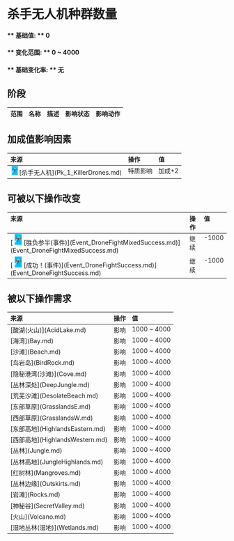 # 杀手无人机种群数量  
#### ** 基础值: ** 0   
#### ** 变化范围: ** 0 ~ 4000  
#### ** 基础变化率: ** 无   
## 阶段  
<table class="table table-bordered"><thead><tr ><th  style="text-align:left;vertical-align:top;" >范围</th><th  style="text-align:left;vertical-align:top;" >名称</th><th  style="text-align:left;vertical-align:top;" >描述</th><th  style="text-align:left;vertical-align:top;" >影响状态</th><th  style="text-align:left;vertical-align:top;" >影响动作</th></tr></thead></tbody></table>  
  
## 加成值影响因素  
<table class="table table-bordered"><thead><tr ><th  style="text-align:left;vertical-align:top;" >来源</th><th  style="text-align:left;vertical-align:top;" >操作</th><th  style="text-align:left;vertical-align:top;" >值</th></tr></thead><tr ><td  style="text-align:left;vertical-align:top;" ><div style="width:20px;display:inline-block;text-align:center"><img decoding="async" src="Sprite/Drone.png" href="a.md" style="max-width:20px;max-height:20px;"></div>[杀手无人机](Pk_1_KillerDrones.md)</td><td  style="text-align:left;vertical-align:top;" >特质影响</td><td  style="text-align:left;vertical-align:top;" >加成+2</td></tr></tbody></table>  
  
## 可被以下操作改变  
<table class="table table-bordered"><thead><tr ><th  style="text-align:left;vertical-align:top;" >来源</th><th  style="text-align:left;vertical-align:top;" >操作</th><th  style="text-align:left;vertical-align:top;" >值</th></tr></thead><tr ><td  style="text-align:left;vertical-align:top;" >[<div style="width:25px;display:inline-block;text-align:center"><img decoding="async" src="Sprite/Drone.png" href="a.md" style="max-width:25px;max-height:25px;"></div>[胜负参半(事件)](Event_DroneFightMixedSuccess.md)](Event_DroneFightMixedSuccess.md)</td><td  style="text-align:left;vertical-align:top;" >继续</td><td  style="text-align:left;vertical-align:top;" >-1000</td></tr><tr ><td  style="text-align:left;vertical-align:top;" >[<div style="width:25px;display:inline-block;text-align:center"><img decoding="async" src="Sprite/Drone.png" href="a.md" style="max-width:25px;max-height:25px;"></div>[成功！(事件)](Event_DroneFightSuccess.md)](Event_DroneFightSuccess.md)</td><td  style="text-align:left;vertical-align:top;" >继续</td><td  style="text-align:left;vertical-align:top;" >-1000</td></tr></tbody></table>  
  
## 被以下操作需求  
<table class="table table-bordered"><thead><tr ><th  style="text-align:left;vertical-align:top;" >来源</th><th  style="text-align:left;vertical-align:top;" >操作</th><th  style="text-align:left;vertical-align:top;" >值</th></tr></thead><tr ><td  style="text-align:left;vertical-align:top;" >[酸湖(火山)](AcidLake.md)</td><td  style="text-align:left;vertical-align:top;" >影响</td><td  style="text-align:left;vertical-align:top;" >1000 ~ 4000</td></tr><tr ><td  style="text-align:left;vertical-align:top;" >[海湾](Bay.md)</td><td  style="text-align:left;vertical-align:top;" >影响</td><td  style="text-align:left;vertical-align:top;" >1000 ~ 4000</td></tr><tr ><td  style="text-align:left;vertical-align:top;" >[沙滩](Beach.md)</td><td  style="text-align:left;vertical-align:top;" >影响</td><td  style="text-align:left;vertical-align:top;" >1000 ~ 4000</td></tr><tr ><td  style="text-align:left;vertical-align:top;" >[鸟岩岛](BirdRock.md)</td><td  style="text-align:left;vertical-align:top;" >影响</td><td  style="text-align:left;vertical-align:top;" >1000 ~ 4000</td></tr><tr ><td  style="text-align:left;vertical-align:top;" >[隐秘港湾(沙滩)](Cove.md)</td><td  style="text-align:left;vertical-align:top;" >影响</td><td  style="text-align:left;vertical-align:top;" >1000 ~ 4000</td></tr><tr ><td  style="text-align:left;vertical-align:top;" >[丛林深处](DeepJungle.md)</td><td  style="text-align:left;vertical-align:top;" >影响</td><td  style="text-align:left;vertical-align:top;" >1000 ~ 4000</td></tr><tr ><td  style="text-align:left;vertical-align:top;" >[荒芜沙滩](DesolateBeach.md)</td><td  style="text-align:left;vertical-align:top;" >影响</td><td  style="text-align:left;vertical-align:top;" >1000 ~ 4000</td></tr><tr ><td  style="text-align:left;vertical-align:top;" >[东部草原](GrasslandsE.md)</td><td  style="text-align:left;vertical-align:top;" >影响</td><td  style="text-align:left;vertical-align:top;" >1000 ~ 4000</td></tr><tr ><td  style="text-align:left;vertical-align:top;" >[西部草原](GrasslandsW.md)</td><td  style="text-align:left;vertical-align:top;" >影响</td><td  style="text-align:left;vertical-align:top;" >1000 ~ 4000</td></tr><tr ><td  style="text-align:left;vertical-align:top;" >[东部高地](HighlandsEastern.md)</td><td  style="text-align:left;vertical-align:top;" >影响</td><td  style="text-align:left;vertical-align:top;" >1000 ~ 4000</td></tr><tr ><td  style="text-align:left;vertical-align:top;" >[西部高地](HighlandsWestern.md)</td><td  style="text-align:left;vertical-align:top;" >影响</td><td  style="text-align:left;vertical-align:top;" >1000 ~ 4000</td></tr><tr ><td  style="text-align:left;vertical-align:top;" >[丛林](Jungle.md)</td><td  style="text-align:left;vertical-align:top;" >影响</td><td  style="text-align:left;vertical-align:top;" >1000 ~ 4000</td></tr><tr ><td  style="text-align:left;vertical-align:top;" >[丛林高地](JungleHighlands.md)</td><td  style="text-align:left;vertical-align:top;" >影响</td><td  style="text-align:left;vertical-align:top;" >1000 ~ 4000</td></tr><tr ><td  style="text-align:left;vertical-align:top;" >[红树林](Mangroves.md)</td><td  style="text-align:left;vertical-align:top;" >影响</td><td  style="text-align:left;vertical-align:top;" >1000 ~ 4000</td></tr><tr ><td  style="text-align:left;vertical-align:top;" >[丛林边缘](Outskirts.md)</td><td  style="text-align:left;vertical-align:top;" >影响</td><td  style="text-align:left;vertical-align:top;" >1000 ~ 4000</td></tr><tr ><td  style="text-align:left;vertical-align:top;" >[岩滩](Rocks.md)</td><td  style="text-align:left;vertical-align:top;" >影响</td><td  style="text-align:left;vertical-align:top;" >1000 ~ 4000</td></tr><tr ><td  style="text-align:left;vertical-align:top;" >[神秘谷](SecretValley.md)</td><td  style="text-align:left;vertical-align:top;" >影响</td><td  style="text-align:left;vertical-align:top;" >1000 ~ 4000</td></tr><tr ><td  style="text-align:left;vertical-align:top;" >[火山](Volcano.md)</td><td  style="text-align:left;vertical-align:top;" >影响</td><td  style="text-align:left;vertical-align:top;" >1000 ~ 4000</td></tr><tr ><td  style="text-align:left;vertical-align:top;" >[湿地丛林(湿地)](Wetlands.md)</td><td  style="text-align:left;vertical-align:top;" >影响</td><td  style="text-align:left;vertical-align:top;" >1000 ~ 4000</td></tr></tbody></table>  
  


<script>document.title="杀手无人机种群数量 - 卡牌生存百科 Card Survival Wiki";</script>